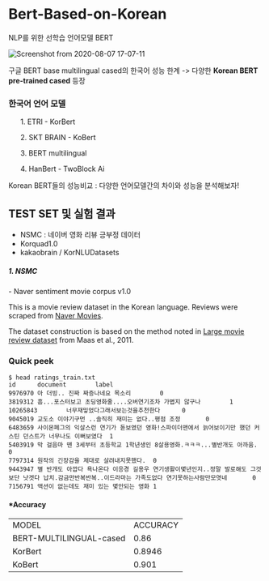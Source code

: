 # Bert-Based-on-Korean

NLP를 위한 선학습 언어모델 BERT

![Screenshot from 2020-08-07 17-07-11](https://user-images.githubusercontent.com/45285053/89623976-82f34680-d8d0-11ea-8761-a1ec0d5441ce.png)

구글 BERT base multilingual cased의 한국어 성능 한계 -> 다양한 <strong>Korean BERT pre-trained cased</strong> 등장

<h3>한국어 언어 모델</h3>
  <ol>
  1. ETRI - KorBert</br>
  </ol>
  <ol>
  2. SKT BRAIN - KoBert</br>
  </ol>
  <ol>
  3. BERT multilingual</br>
  </ol>
  <ol>
  4. HanBert - TwoBlock Ai</br>
  </ol>

Korean BERT들의 성능비교 : 다양한 언어모델간의 차이와 성능을 분석해보자!

## TEST SET 및 실험 결과
- NSMC : 네이버 영화 리뷰 긍부정 데이터 </br>
- Korquad1.0</br>
- kakaobrain / KorNLUDatasets</br>

<h5>1. NSMC</h5>
- Naver sentiment movie corpus v1.0

This is a movie review dataset in the Korean language.
Reviews were scraped from [Naver Movies](http://movie.naver.com/movie/point/af/list.nhn).

The dataset construction is based on the method noted in [Large movie review dataset](http://ai.stanford.edu/~amaas/data/sentiment/) from Maas et al., 2011.
### Quick peek

    $ head ratings_train.txt
    id      document        label
    9976970 아 더빙.. 진짜 짜증나네요 목소리        0
    3819312 흠...포스터보고 초딩영화줄....오버연기조차 가볍지 않구나        1
    10265843        너무재밓었다그래서보는것을추천한다      0
    9045019 교도소 이야기구먼 ..솔직히 재미는 없다..평점 조정       0
    6483659 사이몬페그의 익살스런 연기가 돋보였던 영화!스파이더맨에서 늙어보이기만 했던 커스틴 던스트가 너무나도 이뻐보였다  1
    5403919 막 걸음마 뗀 3세부터 초등학교 1학년생인 8살용영화.ㅋㅋㅋ...별반개도 아까움.     0
    7797314 원작의 긴장감을 제대로 살려내지못했다.  0
    9443947 별 반개도 아깝다 욕나온다 이응경 길용우 연기생활이몇년인지..정말 발로해도 그것보단 낫겟다 납치.감금만반복반복..이드라마는 가족도없다 연기못하는사람만모엿네       0
    7156791 액션이 없는데도 재미 있는 몇안되는 영화 1

#### *Accuracy
<table>
  <tr>
    <td>MODEL</td><td>ACCURACY</td>
  </tr>
  <tr>
    <td>BERT-MULTILINGUAL-cased</td><td>0.86</td>
  </tr>
  <tr>
    <td>KorBert</td><td>0.8946</td>
  </tr>
  <tr>
    <td>KoBert</td><td>0.901</td>
  </tr>
</table>
